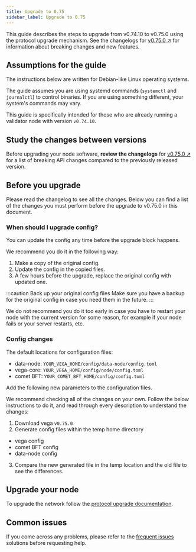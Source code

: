 ```yaml
---
title: Upgrade to 0.75
sidebar_label: Upgrade to 0.75
---
```


This guide describes the steps to upgrade from v0.74.10 to v0.75.0 using the protocol upgrade mechanism. See the changelogs for [v0.75.0 ↗](https://github.com/vegaprotocol/vega/releases/tag/v0.75.0) for information about breaking changes and new features.

## Assumptions for the guide
The instructions below are written for Debian-like Linux operating systems.

The guide assumes you are using systemd commands (`systemctl` and `journalctl`) to control binaries. If you are using something different, your system's commands may vary.

This guide is specifically intended for those who are already running a validator node with version `v0.74.10`.

## Study the changes between versions

Before upgrading your node software, **review the changelogs** for [v0.75.0 ↗](https://github.com/vegaprotocol/vega/releases/tag/v0.75.0) for a list of breaking API changes compared to the previously released version.

## Before you upgrade

Please read the changelog to see all the changes. Below you can find a list of the changes you must perform before the upgrade to v0.75.0 in this document.

### When should I upgrade config?

You can update the config any time before the upgrade block happens.

We recommend you do it in the following way:

1. Make a copy of the original config.
2. Update the config in the copied files.
3. A few hours before the upgrade, replace the original config with updated one. 

:::caution Back up your original config files
Make sure you have a backup for the original config in case you need them in the future.
:::

We do not recommend you do it too early in case you have to restart your node with the current version for some reason, for example if your node fails or your server restarts, etc.

### Config changes

The default locations for configuration files:

- data-node: `YOUR_VEGA_HOME/config/data-node/config.toml`
- vega-core: `YOUR_VEGA_HOME/config/node/config.toml`
- comet BFT: `YOUR_COMET_BFT_HOME/config/config.toml`

Add the following new parameters to the configuration files.

We recommend checking all of the changes on your own. Follow the below instructions to do it, and read through every description to understand the changes:

1. Download vega `v0.75.0`
2. Generate config files within the temp home directory
  - vega config
  - comet BFT config
  - data-node config
3. Compare the new generated file in the temp location and the old file to see the differences.

## Upgrade your node
To upgrade the network follow the [protocol upgrade documentation](../how-to/upgrade-network.md).

## Common issues
If you come across any problems, please refer to the [frequent issues](../how-to/solve-frequent-issues.md) solutions before requesting help.
